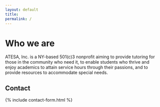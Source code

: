 ```yaml
---
layout: default
title:
permalink: /
---
```


# Who we are

ATESA, Inc. is a NY-based 501(c)3 nonprofit aiming to provide tutoring for those in the community who need it, to enable students who thrive and enjoy academics to attain service hours through their passions, and to provide resources to accommodate special needs.


## Contact

{% include contact-form.html %}
